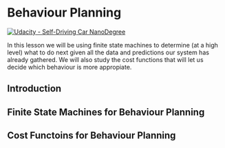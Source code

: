 # Behaviour Planning

[![Udacity - Self-Driving Car NanoDegree](https://s3.amazonaws.com/udacity-sdc/github/shield-carnd.svg)](http://www.udacity.com/drive)

In this lesson we will be using finite state machines to determine (at a high level) what to do next given all the data and predictions our system has already gathered. We will also study the cost functions that will let us decide which behaviour is more appropiate.

## Introduction



## Finite State Machines for Behaviour Planning



## Cost Functoins for Behaviour Planning



